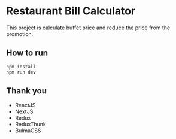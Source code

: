 # Restaurant Bill Calculator
This project is calculate buffet price and reduce the price from the promotion.

## How to run

```bash
npm install
npm run dev
```

## Thank you

- ReactJS
- NextJS
- Redux
- ReduxThunk
- BulmaCSS
